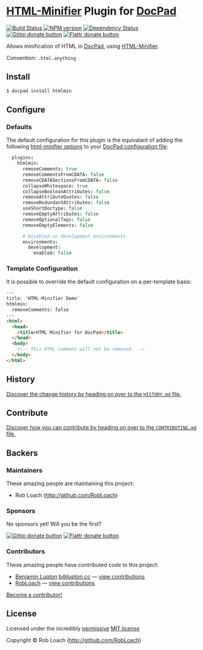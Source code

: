 # [HTML-Minifier](http://github.com/kangax/html-minifier) Plugin for [DocPad](http://docpad.org)

<!-- BADGES/ -->

[![Build Status](http://img.shields.io/travis-ci/RobLoach/docpad-plugin-htmlmin.png?branch=master)](http://travis-ci.org/RobLoach/docpad-plugin-htmlmin "Check this project's build status on TravisCI")
[![NPM version](http://badge.fury.io/js/docpad-plugin-htmlmin.png)](https://npmjs.org/package/docpad-plugin-htmlmin "View this project on NPM")
[![Dependency Status](https://david-dm.org/RobLoach/docpad-plugin-htmlmin.png?theme=shields.io)](https://david-dm.org/RobLoach/docpad-plugin-htmlmin)<br/>
[![Gittip donate button](http://img.shields.io/gittip/RobLoach.png)](https://www.gittip.com/RobLoach/ "Donate weekly to this project using Gittip")
[![Flattr donate button](http://img.shields.io/flattr/donate.png?color=yellow)](http://flattr.com/thing/2257574/RobLoach "Donate monthly to this project using Flattr")

<!-- /BADGES -->


Allows minification of HTML in [DocPad](https://docpad.org), using
[HTML-Minifier](http://github.com/kangax/html-minifier).

Convention:  `.html.anything`


## Install

```bash
$ docpad install htmlmin
```


## Configure

### Defaults

The default configuration for this plugin is the equivalant of adding the
following [html-minifier options](http://perfectionkills.com/experimenting-with-html-minifier/#options)
to your [DocPad configuration file](http://docpad.org/docs/config):

``` coffee
  plugins:
    htmlmin:
      removeComments: true
      removeCommentsFromCDATA: false
      removeCDATASectionsFromCDATA: false
      collapseWhitespace: true
      collapseBooleanAttributes: false
      removeAttributeQuotes: false
      removeRedundantAttributes: false
      useShortDoctype: false
      removeEmptyAttributes: false
      removeOptionalTags: false
      removeEmptyElements: false

      # Disabled on development environments.
      environments:
        development:
          enabled: false
```

### Template Configuration

It is possible to override the default configuration on a per-template basis:

``` html
---
title: 'HTML-Minifier Demo'
htmlmin:
  removeComments: false
---
<html>
  <head>
    <title>HTML Minifier for DocPad</title>
  </head>
  <body>
    <!-- This HTML comment will not be removed. -->
  </body>
</html>
```


<!-- HISTORY/ -->

## History
[Discover the change history by heading on over to the `HISTORY.md` file.](https://github.com/RobLoach/docpad-plugin-htmlmin/blob/master/HISTORY.md#files)

<!-- /HISTORY -->


<!-- CONTRIBUTE/ -->

## Contribute

[Discover how you can contribute by heading on over to the `CONTRIBUTING.md` file.](https://github.com/RobLoach/docpad-plugin-htmlmin/blob/master/CONTRIBUTING.md#files)

<!-- /CONTRIBUTE -->


<!-- BACKERS/ -->

## Backers

### Maintainers

These amazing people are maintaining this project:

- Rob Loach (http://github.com/RobLoach)

### Sponsors

No sponsors yet! Will you be the first?

[![Gittip donate button](http://img.shields.io/gittip/RobLoach.png)](https://www.gittip.com/RobLoach/ "Donate weekly to this project using Gittip")
[![Flattr donate button](http://img.shields.io/flattr/donate.png?color=yellow)](http://flattr.com/thing/2257574/RobLoach "Donate monthly to this project using Flattr")

### Contributors

These amazing people have contributed code to this project:

- [Benjamin Lupton](https://github.com/balupton) <b@lupton.cc> — [view contributions](https://github.com/RobLoach/docpad-plugin-htmlmin/commits?author=balupton)
- [RobLoach](https://github.com/RobLoach) — [view contributions](https://github.com/RobLoach/docpad-plugin-htmlmin/commits?author=RobLoach)

[Become a contributor!](https://github.com/RobLoach/docpad-plugin-htmlmin/blob/master/CONTRIBUTING.md#files)

<!-- /BACKERS -->


<!-- LICENSE/ -->

## License

Licensed under the incredibly [permissive](http://en.wikipedia.org/wiki/Permissive_free_software_licence) [MIT license](http://creativecommons.org/licenses/MIT/)

Copyright &copy; Rob Loach (http://github.com/RobLoach)

<!-- /LICENSE -->


